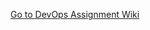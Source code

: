 [Go to DevOps Assignment Wiki](https://github.com/MahalakshmiMohan21/Devops-assignment-/wiki/DevOps-Assignment-Page)
